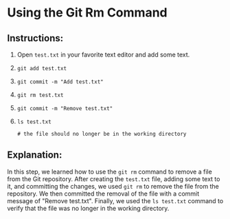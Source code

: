 # Using the Git Rm Command

## Instructions:

1. Open `test.txt` in your favorite text editor and add some text.

2. `git add test.txt`

3. `git commit -m "Add test.txt"`

4. `git rm test.txt`

5. `git commit -m "Remove test.txt"`

6. `ls test.txt`

   ```
   # the file should no longer be in the working directory
   ```

## Explanation:

In this step, we learned how to use the `git rm` command to remove a file from the Git repository. After creating the `test.txt` file, adding some text to it, and committing the changes, we used `git rm` to remove the file from the repository. We then committed the removal of the file with a commit message of "Remove test.txt". Finally, we used the `ls test.txt` command to verify that the file was no longer in the working directory.
